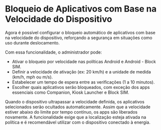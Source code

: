 # Bloqueio de Aplicativos com Base na Velocidade do Dispositivo

Agora é possível configurar o bloqueio automático de aplicativos com base na velocidade do dispositivo, reforçando a segurança em situações como uso durante deslocamento.

Com essa funcionalidade, o administrador pode:

* Ativar o bloqueio por velocidade nas políticas Android e Android - Block SIM.
* Definir a velocidade de ativação (ex: 20 km/h) e a unidade de medida (km/h, mph ou m/s).
* Estabelecer um tempo de espera entre as verificações (1 a 10 minutos).
* Escolher quais aplicativos serão bloqueados, com exceção dos apps essenciais como Companion, Kiosk Launcher e Block SIM.

Quando o dispositivo ultrapassar a velocidade definida, os aplicativos selecionados serão ocultados automaticamente. Assim que a velocidade estiver abaixo do limite por tempo contínuo, os apps são liberados novamente. A funcionalidade exige que a localização esteja ativada na política e é recomendável utilizar com o dispositivo conectado à energia.
